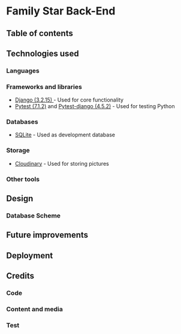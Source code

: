# Family Star Back-End
## Table of contents
## Technologies used
### Languages
### Frameworks and libraries
- [Django (3.2.15) ](https://www.djangoproject.com/) - Used for core functionality 
- [Pytest (7.1.2)](https://pypi.org/project/pytest/) and [Pytest-django (4.5.2)](https://pytest-django.readthedocs.io/en/latest/) - Used for testing Python
### Databases
- [SQLite](https://www.sqlite.org/index.html) - Used as development database 
### Storage
- [Cloudinary](https://cloudinary.com/) - Used for storing pictures
### Other tools
## Design 
### Database Scheme
## Future improvements
## Deployment
## Credits
### Code
### Content and media
### Test